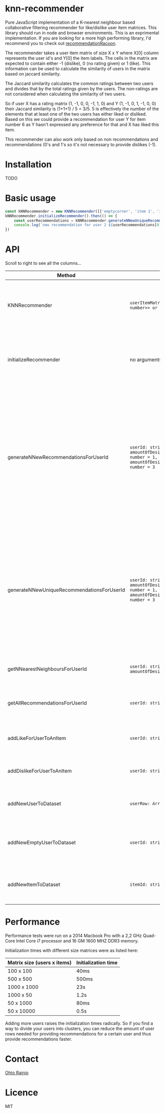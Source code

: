 # knn-recommender
Pure JavaScript implementation of a K-nearest neighbour based collaborative filtering recommender for like/dislike user item matrices. This library should run in node and browser environments. This is an exprimental implementation. If you are looking for a more high performing library, I'd recommend you to check out [recommendationRacoon](https://github.com/guymorita/recommendationRaccoon).

The recommender takes a user item matrix of size X x Y where X[0] column represents the user id's and Y[0] the item labels. The cells in the matrix are expected to contain either -1 (dislike), 0 (no rating given) or 1 (like). This information can be used to calculate the similarity of users in the matrix based on jaccard similarity.

The Jaccard similarity calculates the common ratings between two users and divides that by the total ratings given by the users. The non-ratings are not considered when calculating the similarity of two users.

So if user X has a rating matrix (1, -1, 0, 0, -1, 1, 0) and Y (1, -1, 0, 1, -1, 0, 0) their Jaccard similarity is (1+1+1) / 5 = 3/5. 5 is effectively the number of the elements that at least one of the two users has either liked or disliked. Based on this we could provide a recommendation for user Y for item number 6 as Y hasn't expressed any preference for that and X has liked this item.

This recommender can also work only based on non recommendations and recommendations (0's and 1's so it's not necessary to provide dislikes (-1).

# Installation
<!--```bash
npm install --save knn-recommender
```-->
TODO

# Basic usage

```js
const kNNRecommender = new KNNRecommender([['emptycorner', 'item 1', 'item 2', 'item 3', 'item 4','item 5', 'item 6', 'item 7'], ['user 1', 1, -1, 0, 0, -1, 1, 0], ['user 2', 1, -1, 0, 1, -1, 0, 0]])
kNNRecommender.initializeRecommender().then(() => {
    const userRecommendations = kNNRecommender.generateNNewUniqueRecommendationsForUserId('user 2')
    console.log(`new recommendation for user 2 ${userRecommendations[0].itemId}`)
})
```

# API

Scroll to right to see all the columns...

Method             | Arguments          | Returns      | Description                      | Example  
------------------|---------------|---------------|-------------|------------  
KNNRecommender | ```userItemMatrix: Array<Array<string or number>> or null ```| void | This constructor takes a X x Y user item matrix as its argument. X[0] column represents the user id's and Y[0] the item labels. The cells in the matrix are expected to contain either -1 (dislike), 0 (no rating given) or 1 (like). The matrix can be null and you can use the addNewItemToDataset anda addNewUserToDataset methods for initializing the matrix | ```const kNNRecommender = new KNNRecommender([['emptycorner', 'item 1', 'item 2', 'item 3', 'item 4','item 5', 'item 6', 'item 7'], ['user 1', 1, -1, 0, 0, -1, 1, 0], ['user 2', 1, -1, 0, 1, -1, 0, 0]]) ```
initializeRecommender | no arguments | ``` Promise<boolean> ``` | Initializes the recommender based on the provided user item matrix so we can start asking recommendations from it. If you add new items or users to the matrix and want the updates to affect the recommendations, you need to run this initialization again. This initialization is a heavy (roughly: O(n^3) + O(n * log(n)) operation. The method returns a Promise that resolves to true when the initialization is completed succesfully. | ```kNNRecommender.initializeRecommender().then(() => {... ```
generateNNewRecommendationsForUserId | ```userId: string, amountOfDesiredNewRecommendations: number = 1, amountOfDesiredNearestNeighboursToUse: number = 3 ``` | ``` Array<Recommendation> ``` | Try to generate the desired amount of new recommendations for a user based on what similar users have liked. The method starts with the most similar user and collects all the likings from him/her where the current user hasn't expressed their preference yet. If the amount of desired recommendations hasn't been fulfilled yet, it proceededs to the second most similar user and so on. The method might add the same recommendation twice if an item has been recommended by several similar users. If you want to have these potential multi recommendations exluded use the method generateNNewUniqueRecommendationsForUserId instead. Returns an array containing the recommendations or an empty array if no recommendations can be generated from the data e.g. ```[{itemId: 'item 1', recommenderUserId: 'user 3', similarityWithRecommender: 0.6}, {itemId: 'item 1', recommenderUserId: 'user 2', similarityWithRecommender: 0.4} {itemId: 'item 3', recommenderUserId: 'user 2', similarityWithRecommender: 0.4}, null] ``` | ```const userRecommendations = kNNRecommender.generateNNewRecommendationsForUserId('user 3', 2, 3); console.log(`${userRecommendations[0].itemId} ${userRecommendations[0].recommenderUserId} {userRecommendations[0].similarityWithRecommender}`)```
generateNNewUniqueRecommendationsForUserId | ```userId: string, amountOfDesiredNewRecommendations: number = 1, amountOfDesiredNearestNeighboursToUse: number = 3 ``` | ``` Array<Recommendation> ``` | Try to generate the desired amount of new recommendations for a user based on what similar users have liked. The method starts with the most similar user and collects all the likings from him/her where the current user hasn't expressed their preference yet. If the amount of desired recommendations hasn't been fulfilled yet, it proceededs to the second most similar user and so on. The method doesn't add same recommendation twice even if it would be recommended by several users. If you want to have these potential multi recommendations included use the method generateNNewRecommendationsForUserId instead. Returns an array containing the recommendations or an empty array if no recommendations can be generated from the data e.g. ```[{itemId: 'item 1', recommenderUserId: 'user 3', similarityWithRecommender: 0.6}, itemId: 'item 3', recommenderUserId: 'user 2', similarityWithRecommender: 0.4}, null] ``` | ```const userRecommendations = kNNRecommender.generateNNewUniqueRecommendationsForUserId('user 3', 2, 3); console.log(`${userRecommendations[0].itemId} ${userRecommendations[0].recommenderUserId} {userRecommendations[0].similarityWithRecommender}`)```
getNNearestNeighboursForUserId | ```userId: string, amountOfDesiredNeighbours: number = -1 ``` | ``` Array<UserSimilarity> ``` | Returns a sorted list of the n most similar users to the given userId. The elements in the list contain objects in the form {otherUserId, similarity}. E.g. ```[{otherUserId: 'User 2', similarity: 0.53}, {otherUserId: 'User 3', similarity: 0.4}] ```| ```  const user1ToOtherUsersArray = kNNRecommender.getNNearestNeighboursForUserId('user 1')```
getAllRecommendationsForUserId | ```userId: string ``` | ``` Array<string or number> ``` | Get all the recommendations for certain user id. You can use this method together with getNNearestNeighboursForUserId to manually generate recommendations for one user based on the recommedations of other users. Returns e.g. ```['user 1', 1, 0, -1, 0]``` | ```  const allUserRecommendations = kNNRecommender.getAllRecommendationsForUserId('user 1')```
addLikeForUserToAnItem | ```userId: string, itemId: string ``` | void | Update a liking value for a certain user and item. NOTE: This method does not invoke an automatic recalculation of the user similarities. You need to tricker that manually if you wish by running initializeRecommender-method | ```kNNRecommender.addLikeForUserToAnItem('user 1', 'item 2')```
addDislikeForUserToAnItem | ```userId: string, itemId: string ``` | void | Update a disliking value for a certain user and item. NOTE: This method does not invoke an automatic recalculation of the user similarities. You need to tricker that manually if you wish by running initializeRecommender-method | ```kNNRecommender.addDislikeForUserToAnItem('user 1', 'item 2')```
addNewUserToDataset | ```userRow: Array<string or number>``` | void | Add a new user row to the data set. NOTE: This method does not invoke an automatic recalculation of the user similarities. You need to tricker that manually if you wish by running initializeRecommender-method. | ```kNNRecommender.addNewUserToDataset(['user x', 1, 0, -1, ...])```
addNewEmptyUserToDataset | ```userId: string``` | void | Convenience method to add an empty user to data set with only user id. All the recommendations are initialized with 0. NOTE: This method does not invoke an automatic recalculation of the user similarities. You need to tricker that manually if you wish by running initializeRecommender-method. | ```kNNRecommender.addNewEmptyUserToDataset('user 3')```
addNewItemToDataset | ```itemId: string``` | void | Add a new item to the user item matrix and initalize all user recommendations with value 0 for the new item. NOTE: This method does not invoke an automatic recalculation of the user similarities. You need to tricker that manually if you wish by running initializeRecommender-method | ```kNNRecommender.addNewItemToDataset('item 8')```


# Performance

Performance tests were run on a 2014 Macbook Pro with a 2,2 GHz Quad-Core Intel Core i7 processor and 16 GM 1600 MHZ DDR3 memory.

Initialization times with different size matrices were as listed here:

Matrix size (users x items)      | Initialization time
------------------|---------------
100 x 100 | 40ms 
500 x 500 | 500ms 
1000 x 1000 | 23s
1000 x 50 | 1.2s
50 x 1000 | 80ms
50 x 10000 | 0.5s

Adding more users raises the initialization times radically. So if you find a way to divide your users into clusters, you can reduce the amount of user rows needed for providing recommendations for a certain user and thus provide recommendations faster.

# Contact

[Ohto Rainio](https://www.linkedin.com/in/ohtorainio/)

# Licence

MIT
